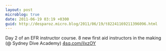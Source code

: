 ```yaml
---
layout: post
microblog: true
date: 2011-06-19 03:19 +0300
guid: http://desparoz.micro.blog/2011/06/19/t82241169211396096.html
---
```

Day 2 of an EFR instructor course. 8 new first aid instructors in the making (@ Sydney Dive Academy) [4sq.com/iIxzOY](http://4sq.com/iIxzOY)
